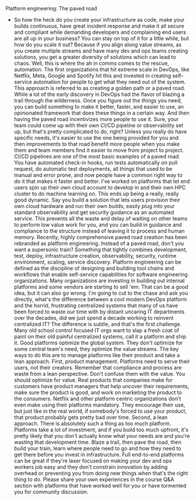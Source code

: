 Platform engineering: The paved road
- So how the heck do you create your infrastructure as code, make your builds continuous, have great incident response and make it all secure and compliant while demanding developers and complaining end users are all up in your business? You can stay on top of it for a little while, but how do you scale it out? Because if you align along value streams, as you create multiple streams and have many dev and ops teams creating solutions, you get a greater diversity of solutions which can lead to chaos. Well, this is where the ah in comms comes to the rescue, automation. The first organizations that hit extreme scale in DevOps, like Netflix, Meta, Google and Spotify hit this and invested in creating self-service automation for people to get what they need out of the system. This approach is referred to as creating a golden path or a paved road. While a lot of the early discovery in DevOps had the flavor of blazing a trail through the wilderness. Once you figure out the things you need, you can build something to make it better, faster, and easier to use, an opinionated framework that does these things in a certain way. And then having the paved road incentivizes more people to use it. Sure, your team could come up with their own CI/CD pipeline or observability set up, but that's pretty complicated to do, right? Unless you really do have specific needs, it's easier to use the one being provided for you and then improvements to that road benefit more people when you make them and team members find it easier to move from project to project. CI/CD pipelines are one of the most basic examples of a paved road. You have automated check-in hooks, run tests automatically on pull request, do automatic test deployments, all things that used to be manual and error prone, and now people have a common right way to do it that makes it faster and better. I've worked on platforms that let end users spin up their own cloud account to develop in and their own HPC cluster to do machine learning on. This ends up being a really, really good dynamic. Say you build a solution that lets users provision their own cloud hardware and run their own builds, easily plug into your standard observability and get security guidance as an automated service. This prevents all the waste and delay of waiting on other teams to perform low value work for you, and you can build in guidance and compliance to the structure instead of leaving it to process and human memory. Recently, highly comprehensive paved road creation has been rebranded as platform engineering. Instead of a paved road, don't you want a supersonic train? Something that tightly combines development, test, deploy, infrastructure creation, observability, security, runtime environment, scaling, service discovery. Platform engineering can be defined as the discipline of designing and building tool chains and workflows that enable self-service capabilities for software engineering organizations. Many organizations are investing in building out internal platforms and some vendors are starting to sell 'em. That can be a good idea, but it can also go wrong. I'm going to cut to the chase and ask you directly, what's the difference between a cool modern DevOps platform and the horrid, frustrating centralized systems that many of us have been forced to waste our time with by distant uncaring IT departments over the decades, did we just spend a decade working to reinvent centralized IT? The difference is subtle, and that's the first challenge. Many old school control focused IT orgs want to slap a fresh coat of paint on their old painful centralized systems, call it a platform and ship it. Good platforms optimize the global system. They don't optimize for some central team's need, they optimize the value streams. The key ways to do this are to manage platforms like their product and take a lean approach. First, product management. Platforms need to serve their users, not their creators. Remember that compliance and process are waste from a lean perspective. Don't confuse them with the value. You should optimize for value. Real products that companies make for customers have product managers that help uncover their requirements, make sure the product is good, and work on marketing the product to the consumers. Netflix and other platform centric organizations don't even make using their platforms mandatory. They encourage their use, but just like in the real world, if somebody's forced to use your product, that product probably gets pretty bad over time. Second, a lean approach. There is absolutely such a thing as too much platform. Platforms take a lot of investment, and if you build too much upfront, it's pretty likely that you don't actually know what your needs are and you're wasting that development time. Blaze a trail, then pave the road, then build your train, learn where people need to go and how they need to get there before you invest in infrastructure. Full end-to-end platforms can be great if they're laser focused on making your dev and ops workers job easy and they don't constrain innovation by adding overhead or preventing you from doing new things when that's the right thing to do. Please share your own experiences in the course Q&A section with platforms that have worked well for you or have tormented you for community discussion.